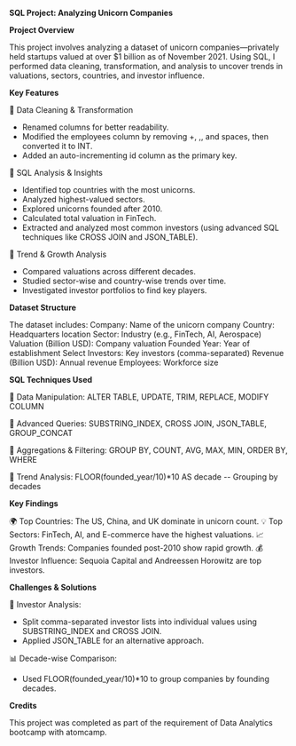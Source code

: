 **SQL Project: Analyzing Unicorn Companies**

**Project Overview**

This project involves analyzing a dataset of unicorn companies—privately held startups valued at over $1 billion as of November 2021. Using SQL, I performed data cleaning, transformation, and analysis to uncover trends in valuations, sectors, countries, and investor influence.

**Key Features**

🔹 Data Cleaning & Transformation
* Renamed columns for better readability.
* Modified the employees column by removing +, ,, and spaces, then converted it to INT.
* Added an auto-incrementing id column as the primary key.

🔹 SQL Analysis & Insights
* Identified top countries with the most unicorns.
* Analyzed highest-valued sectors.
* Explored unicorns founded after 2010.
* Calculated total valuation in FinTech.
* Extracted and analyzed most common investors (using advanced SQL techniques like CROSS JOIN and JSON_TABLE).

🔹 Trend & Growth Analysis
* Compared valuations across different decades.
* Studied sector-wise and country-wise trends over time.
* Investigated investor portfolios to find key players.

**Dataset Structure**

The dataset includes:
Company: Name of the unicorn company
Country: Headquarters location
Sector: Industry (e.g., FinTech, AI, Aerospace)
Valuation (Billion USD): Company valuation
Founded Year: Year of establishment
Select Investors: Key investors (comma-separated)
Revenue (Billion USD): Annual revenue
Employees: Workforce size

**SQL Techniques Used**

🔹 Data Manipulation:
ALTER TABLE, UPDATE, TRIM, REPLACE, MODIFY COLUMN  

🔹 Advanced Queries:
SUBSTRING_INDEX, CROSS JOIN, JSON_TABLE, GROUP_CONCAT  

🔹 Aggregations & Filtering:
GROUP BY, COUNT, AVG, MAX, MIN, ORDER BY, WHERE  

🔹 Trend Analysis:
FLOOR(founded_year/10)*10 AS decade  -- Grouping by decades  

**Key Findings**

🌍 Top Countries: The US, China, and UK dominate in unicorn count.
💡 Top Sectors: FinTech, AI, and E-commerce have the highest valuations.
📈 Growth Trends: Companies founded post-2010 show rapid growth.
💰 Investor Influence: Sequoia Capital and Andreessen Horowitz are top investors.

**Challenges & Solutions**

🔎 Investor Analysis:
* Split comma-separated investor lists into individual values using SUBSTRING_INDEX and CROSS JOIN.
* Applied JSON_TABLE for an alternative approach.

📊 Decade-wise Comparison:
* Used FLOOR(founded_year/10)*10 to group companies by founding decades.

**Credits**

This project was completed as part of the requirement of Data Analytics bootcamp with atomcamp.

